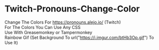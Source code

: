 # Twitch-Pronouns-Change-Color
Change The Colors For https://pronouns.alejo.io/ (Twitch)
<br>For The Colors You Can Use Any CSS
<br>Use With Greasemonkey or Tampermonkey
<br>Rainbow Gif (Set Background To url("https://i.imgur.com/btHb3Op.gif") To Use It)
